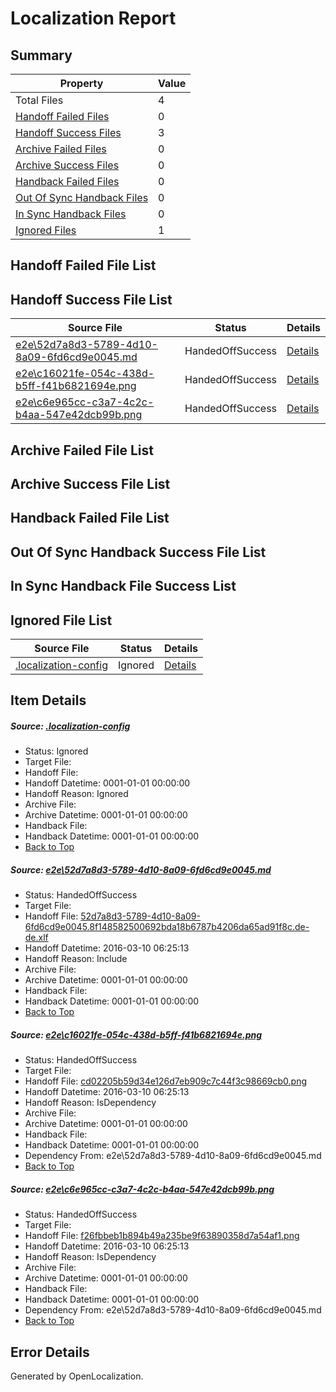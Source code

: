 # <a name='report-top'></a> Localization Report

## Summary
 Property | Value 
 -------- | ----- 
 Total Files | 4
[ Handoff Failed Files ](#handoff-failed-list)| 0
[ Handoff Success Files ](#handoff-success-list)| 3
[ Archive Failed Files ](#archive-failed-list)| 0
[ Archive Success Files ](#archive-success-list)| 0
[ Handback Failed Files ](#handback-failed-list)| 0
[ Out Of Sync Handback Files ](#outofsync-handback-success-list)| 0
[ In Sync Handback Files ](#insync-handback-success-list)| 0
[ Ignored Files ](#ignored-list)| 1

## <a name='handoff-failed-list'></a> Handoff Failed File List

## <a name='handoff-success-list'></a> Handoff Success File List
 Source File | Status | Details 
 ----------- | ------ | ------- 
 [e2e\52d7a8d3-5789-4d10-8a09-6fd6cd9e0045.md](https://github.com/OpenLocalizationTest/oltest/blob/ee6c5d26944247a14eae00b8d1beb954f8b91e6d/e2e/52d7a8d3-5789-4d10-8a09-6fd6cd9e0045.md) | HandedOffSuccess | [Details](#004b238aec2f3c87881c84bd875dce32b0fb3d6a1)
 [e2e\c16021fe-054c-438d-b5ff-f41b6821694e.png](https://github.com/OpenLocalizationTest/oltest/blob/ee6c5d26944247a14eae00b8d1beb954f8b91e6d/e2e/c16021fe-054c-438d-b5ff-f41b6821694e.png) | HandedOffSuccess | [Details](#cd02205b59d34e126d7eb909c7c44f3c98669cb02)
 [e2e\c6e965cc-c3a7-4c2c-b4aa-547e42dcb99b.png](https://github.com/OpenLocalizationTest/oltest/blob/ee6c5d26944247a14eae00b8d1beb954f8b91e6d/e2e/c6e965cc-c3a7-4c2c-b4aa-547e42dcb99b.png) | HandedOffSuccess | [Details](#f26fbbeb1b894b49a235be9f63890358d7a54af13)

## <a name='archive-failed-list'></a> Archive Failed File List

## <a name='archive-success-list'></a> Archive Success File List

## <a name='handback-failed-list'></a> Handback Failed File List

## <a name='outofsync-handback-success-list'></a> Out Of Sync Handback Success File List

## <a name='insync-handback-success-list'></a> In Sync Handback File Success List

## <a name='ignored-list'></a> Ignored File List
 Source File | Status | Details 
 ----------- | ------ | ------- 
 [.localization-config](https://github.com/OpenLocalizationTest/oltest/blob/ee6c5d26944247a14eae00b8d1beb954f8b91e6d/.localization-config) | Ignored | [Details](#66aca4b1c2f43b14ec41e0e427345df94af1d5e10)

## Item Details
##### <a name='66aca4b1c2f43b14ec41e0e427345df94af1d5e10'></a> Source: [.localization-config](https://github.com/OpenLocalizationTest/oltest/blob/ee6c5d26944247a14eae00b8d1beb954f8b91e6d/.localization-config)
* Status: Ignored
* Target File: 
* Handoff File: 
* Handoff Datetime: 0001-01-01 00:00:00
* Handoff Reason: Ignored
* Archive File: 
* Archive Datetime: 0001-01-01 00:00:00
* Handback File: 
* Handback Datetime: 0001-01-01 00:00:00
* [Back to Top](#report-top)

##### <a name='004b238aec2f3c87881c84bd875dce32b0fb3d6a1'></a> Source: [e2e\52d7a8d3-5789-4d10-8a09-6fd6cd9e0045.md](https://github.com/OpenLocalizationTest/oltest/blob/ee6c5d26944247a14eae00b8d1beb954f8b91e6d/e2e/52d7a8d3-5789-4d10-8a09-6fd6cd9e0045.md)
* Status: HandedOffSuccess
* Target File: 
* Handoff File: [52d7a8d3-5789-4d10-8a09-6fd6cd9e0045.8f148582500692bda18b6787b4206da65ad91f8c.de-de.xlf](https://github.com/OpenLocalizationTestOrg/olhandoff/blob/96c467d6c37d71a599155f8c015c81023b1f29f4/ol-handoff/OpenLocalizationTestOrg/oltest.de-de/xinjiang/ht/52d7a8d3-5789-4d10-8a09-6fd6cd9e0045.8f148582500692bda18b6787b4206da65ad91f8c.de-de.xlf)
* Handoff Datetime: 2016-03-10 06:25:13
* Handoff Reason: Include
* Archive File: 
* Archive Datetime: 0001-01-01 00:00:00
* Handback File: 
* Handback Datetime: 0001-01-01 00:00:00
* [Back to Top](#report-top)

##### <a name='cd02205b59d34e126d7eb909c7c44f3c98669cb02'></a> Source: [e2e\c16021fe-054c-438d-b5ff-f41b6821694e.png](https://github.com/OpenLocalizationTest/oltest/blob/ee6c5d26944247a14eae00b8d1beb954f8b91e6d/e2e/c16021fe-054c-438d-b5ff-f41b6821694e.png)
* Status: HandedOffSuccess
* Target File: 
* Handoff File: [cd02205b59d34e126d7eb909c7c44f3c98669cb0.png](https://github.com/OpenLocalizationTestOrg/olhandoff/blob/96c467d6c37d71a599155f8c015c81023b1f29f4/ol-handoff/OpenLocalizationTestOrg/oltest.de-de/xinjiang/ht/cd02205b59d34e126d7eb909c7c44f3c98669cb0.png)
* Handoff Datetime: 2016-03-10 06:25:13
* Handoff Reason: IsDependency
* Archive File: 
* Archive Datetime: 0001-01-01 00:00:00
* Handback File: 
* Handback Datetime: 0001-01-01 00:00:00
* Dependency From: e2e\52d7a8d3-5789-4d10-8a09-6fd6cd9e0045.md
* [Back to Top](#report-top)

##### <a name='f26fbbeb1b894b49a235be9f63890358d7a54af13'></a> Source: [e2e\c6e965cc-c3a7-4c2c-b4aa-547e42dcb99b.png](https://github.com/OpenLocalizationTest/oltest/blob/ee6c5d26944247a14eae00b8d1beb954f8b91e6d/e2e/c6e965cc-c3a7-4c2c-b4aa-547e42dcb99b.png)
* Status: HandedOffSuccess
* Target File: 
* Handoff File: [f26fbbeb1b894b49a235be9f63890358d7a54af1.png](https://github.com/OpenLocalizationTestOrg/olhandoff/blob/96c467d6c37d71a599155f8c015c81023b1f29f4/ol-handoff/OpenLocalizationTestOrg/oltest.de-de/xinjiang/ht/f26fbbeb1b894b49a235be9f63890358d7a54af1.png)
* Handoff Datetime: 2016-03-10 06:25:13
* Handoff Reason: IsDependency
* Archive File: 
* Archive Datetime: 0001-01-01 00:00:00
* Handback File: 
* Handback Datetime: 0001-01-01 00:00:00
* Dependency From: e2e\52d7a8d3-5789-4d10-8a09-6fd6cd9e0045.md
* [Back to Top](#report-top)


## Error Details

Generated by OpenLocalization.
